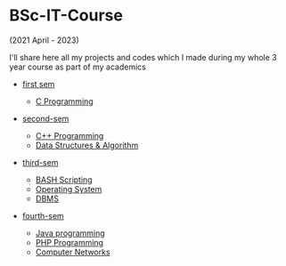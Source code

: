 # BSc-IT-Course

(2021 April - 2023)

I'll share here all my projects and codes which I made during my whole 3 year course as part of my academics

- [first sem](https://github.com/WebShivam/BSc-IT-Course/first-sem)
  - [C Programming]('#')

- [second-sem](https://github.com/WebShivam/BSc-IT-Course/second-sem)
  - [C++ Programming]('#')
  - [Data Structures & Algorithm]('#')  
  
- [third-sem]('#')
    - [BASH Scripting]('#')
    - [Operating System]('#')
    - [DBMS]('#')

- [fourth-sem](https://github.com/WebShivam/BSc-IT-Course/fourth-sem)
  - [Java programming]('#')
  - [PHP Programming](https://github.com/WebShivam/BSc-IT-Course/fourth-sem/php)
  - [Computer Networks]('#')
